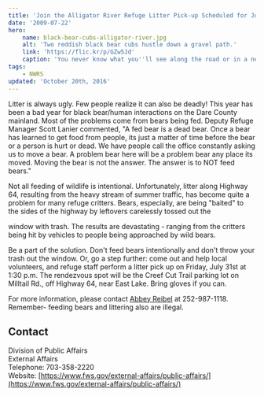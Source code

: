 ```yaml
---
title: 'Join the Alligator River Refuge Litter Pick-up Scheduled for July 31st'
date: '2009-07-22'
hero:
    name: black-bear-cubs-alligator-river.jpg
    alt: 'Two reddish black bear cubs hustle down a gravel path.'
    link: 'https://flic.kr/p/GZw5Jd'
    caption: 'You never know what you''ll see along the road or in a nearby field or forest when you take the Alligator River Refuge tram tour. Photo by Jackie Orsulak.'
tags:
    - NWRS
updated: 'October 20th, 2016'
---
```


Litter is always ugly. Few people realize it can also be deadly! This year has been a bad year for black bear/human interactions on the Dare County mainland. Most of the problems come from bears being fed. Deputy Refuge Manager Scott Lanier commented, "A fed bear is a dead bear. Once a bear has learned to get food from people, its just a matter of time before the bear or a person is hurt or dead. We have people call the office constantly asking us to move a bear. A problem bear here will be a problem bear any place its moved. Moving the bear is not the answer. The answer is to NOT feed bears."

Not all feeding of wildlife is intentional. Unfortunately, litter along Highway 64, resulting from the heavy stream of summer traffic, has become quite a problem for many refuge critters. Bears, especially, are being "baited" to the sides of the highway by leftovers carelessly tossed out the

window with trash. The results are devastating - ranging from the critters being hit by vehicles to people being approached by wild bears.

Be a part of the solution. Don't feed bears intentionally and don't throw your trash out the window. Or, go a step further: come out and help local volunteers, and refuge staff perform a litter pick up on Friday, July 31st at 1:30 p.m. The rendezvous spot will be the Creef Cut Trail parking lot on Milltail Rd., off Highway 64, near East Lake. Bring gloves if you can.

For more information, please contact [Abbey Reibel](mailto:Abbey_Reibel@fws.gov) at 252-987-1118. Remember- feeding bears and littering also are illegal.

## Contact

Division of Public Affairs  
External Affairs  
Telephone: 703-358-2220  
Website: [https://www.fws.gov/external-affairs/public-affairs/](https://www.fws.gov/external-affairs/public-affairs/)
